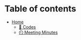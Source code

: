 # Table of contents

* [Home](README.md)
  * [🤖 Codes](home/codes.md)
  * [⏲️ Meeting Minutes](home/meeting-minutes.md)
